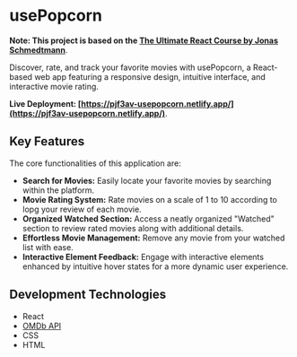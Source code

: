 # usePopcorn

**Note: This project is based on the [The Ultimate React Course by Jonas Schmedtmann](https://www.udemy.com/course/the-ultimate-react-course/)**.

Discover, rate, and track your favorite movies with usePopcorn, a React-based web app featuring a responsive design, intuitive interface, and interactive movie rating.

**Live Deployment: [https://pjf3av-usepopcorn.netlify.app/](https://pjf3av-usepopcorn.netlify.app/)**.

## Key Features
The core functionalities of this application are:
- **Search for Movies:** Easily locate your favorite movies by searching within the platform.
- **Movie Rating System:** Rate movies on a scale of 1 to 10 according to lopg your review of each movie.
- **Organized Watched Section:** Access a neatly organized "Watched" section to review rated movies along with additional details.
- **Effortless Movie Management:** Remove any movie from your watched list with ease.
- **Interactive Element Feedback:** Engage with interactive elements enhanced by intuitive hover states for a more dynamic user experience.

  
## Development Technologies
- React
- [OMDb API](https://www.omdbapi.com/)
- CSS
- HTML
